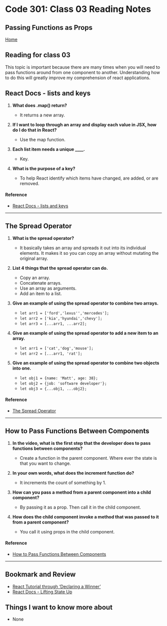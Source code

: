 # Code 301: Class 03 Reading Notes

## Passing Functions as Props

[Home](https://mtorres6739.github.io/reading-notes/)

## Reading for class 03

This topic is important because there are many times when you will need to pass functions around from one component to another.  Understanding how to do this will greatly improve my comprehension of react applications.

## React Docs - lists and keys

1. **What does .map() return?**

    - It returns a new array.

2. **If I want to loop through an array and display each value in JSX, how do I do that in React?**

    - Use the map function.

3. **Each list item needs a unique ____.**

    - Key.

4. **What is the purpose of a key?**

    - To help React identify which items have changed, are added, or are removed.


#### Reference

- [React Docs - lists and keys](https://reactjs.org/docs/lists-and-keys.html)

---

## The Spread Operator

1. **What is the spread operator?**

    - It basically takes an array and spreads it out into its individual elements.  It makes it so you can copy an array without mutating the original array.

2. **List 4 things that the spread operator can do.**

    - Copy an array.
    - Concatenate arrays.  
    - Use an array as arguments.  
    - Add an item to a list.

3. **Give an example of using the spread operator to combine two arrays.**

    - ```let arr1 = ['ford','lexus'','mercedes'];```
    - ```let arr2 = ['kia','hyundai','chevy'];```
    - ```let arr3 = [...arr1, ...arr2];```

4. **Give an example of using the spread operator to add a new item to an array.**

    - ```let arr1 = ['cat','dog','mouse'];```
    - ```let arr2 = [...arr1, 'rat'];```

5. **Give an example of using the spread operator to combine two objects into one.**

    - ```let obj1 = {name: 'Matt', age: 38};```
    - ```let obj2 = {job: 'software developer'};```
    - ```let obj3 = {...obj1, ...obj2};```


#### Reference

- [The Spread Operator](https://medium.com/coding-at-dawn/how-to-use-the-spread-operator-in-javascript-b9e4a8b06fab)

---

## How to Pass Functions Between Components

1. **In the video, what is the first step that the developer does to pass functions between components?**

    - Create a function in the parent component. Where ever the state is that you want to change.

2. **In your own words, what does the increment function do?**

     - It increments the count of something by 1.

3. **How can you pass a method from a parent component into a child component?**

    - By passing it as a prop. Then call it in the child component.

4. **How does the child component invoke a method that was passed to it from a parent component?**

    - You call it using props in the child component.

#### Reference

- [How to Pass Functions Between Components](https://www.youtube.com/watch?v=c05OL7XbwXU)

---

## Bookmark and Review

- [React Tutorial through ‘Declaring a Winner’](https://reactjs.org/tutorial/tutorial.html)
- [React Docs - Lifting State Up](https://reactjs.org/docs/lifting-state-up.html)


## Things I want to know more about

- None
